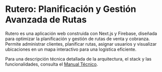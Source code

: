 # Rutero: Planificación y Gestión Avanzada de Rutas

Rutero es una aplicación web construida con Next.js y Firebase, diseñada para optimizar la planificación y gestión de rutas de venta y cobranza. Permite administrar clientes, planificar rutas, asignar usuarios y visualizar ubicaciones en un mapa interactivo para una logística eficiente.

Para una descripción técnica detallada de la arquitectura, el stack y las funcionalidades, consulta el [Manual Técnico](MANUAL_TECNICO.md).